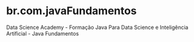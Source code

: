 # br.com.javaFundamentos
Data Science Academy - Formação Java Para Data Science e Inteligência Artificial - Java Fundamentos
